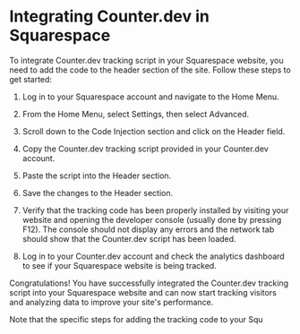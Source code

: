 # Integrating Counter.dev in Squarespace

To integrate Counter.dev tracking script in your Squarespace website, you need
to add the code to the header section of the site. Follow these steps to get
started:

1. Log in to your Squarespace account and navigate to the Home Menu.

2. From the Home Menu, select Settings, then select Advanced.

3. Scroll down to the Code Injection section and click on the Header field.

4. Copy the Counter.dev tracking script provided in your Counter.dev account.

5. Paste the script into the Header section.

6. Save the changes to the Header section.

7. Verify that the tracking code has been properly installed by visiting your
   website and opening the developer console (usually done by pressing F12). The
   console should not display any errors and the network tab should show that the
   Counter.dev script has been loaded.

8. Log in to your Counter.dev account and check the analytics dashboard to see
   if your Squarespace website is being tracked.

Congratulations! You have successfully integrated the Counter.dev tracking
script into your Squarespace website and can now start tracking visitors and
analyzing data to improve your site's performance.

Note that the specific steps for adding the tracking code to your Squ
